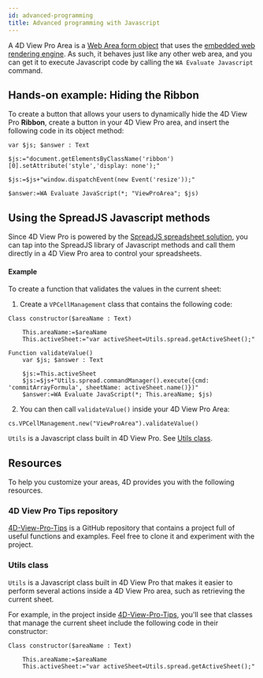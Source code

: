 ```yaml
---
id: advanced-programming
title: Advanced programming with Javascript
---
```


A 4D View Pro Area is a [Web Area form object](../FormObjects/webArea_overview.md) that uses the [embedded web rendering engine](../FormObjects/properties_WebArea.md#use-embedded-web-rendering-engine). As such, it behaves just like any other web area, and you can get it to execute Javascript code by calling the `WA Evaluate Javascript` command. 

## Hands-on example: Hiding the Ribbon

To create a button that allows your users to dynamically hide the 4D View Pro **Ribbon**, create a button in your 4D View Pro area, and insert the following code in its object method: 

```4d
var $js; $answer : Text

$js:="document.getElementsByClassName('ribbon')[0].setAttribute('style','display: none');"

$js:=$js+"window.dispatchEvent(new Event('resize'));"

$answer:=WA Evaluate JavaScript(*; "ViewProArea"; $js)
```
## Using the SpreadJS Javascript methods

 Since 4D View Pro is powered by the [SpreadJS spreadsheet solution](https://www.grapecity.com/spreadjs/docs/v14/online/overview.html), you can tap into the SpreadJS library of Javascript methods and call them directly in a 4D View Pro area to control your spreadsheets. 
#### Example

To create a function that validates the values in the current sheet: 

1. Create a `VPCellManagement` class that contains the following code: 

```4d
Class constructor($areaName : Text)
	
	This.areaName:=$areaName
	This.activeSheet:="var activeSheet=Utils.spread.getActiveSheet();"

Function validateValue()
	var $js; $answer : Text
	
	$js:=This.activeSheet
	$js:=$js+"Utils.spread.commandManager().execute({cmd: 'commitArrayFormula', sheetName: activeSheet.name()})"
	$answer:=WA Evaluate JavaScript(*; This.areaName; $js)
```

2. You can then call `validateValue()` inside your 4D View Pro Area:

```4d
cs.VPCellManagement.new("ViewProArea").validateValue()
```

`Utils` is a Javascript class built in 4D View Pro. See [Utils class](#utils-class).

## Resources 

To help you customize your areas, 4D provides you with the following resources.

### 4D View Pro Tips repository

[4D-View-Pro-Tips](https://github.com/4d-depot/4D-View-Pro-Tips) is a GitHub repository that contains a project full of useful functions and examples. Feel free to clone it and experiment with the project. 

### Utils class

`Utils` is a Javascript class built in 4D View Pro that makes it easier to perform several actions inside a 4D View Pro area, such as retrieving the current sheet.

For example, in the project inside [4D-View-Pro-Tips](https://github.com/4d-depot/4D-View-Pro-Tips), you'll see that classes that manage the current sheet include the following code in their constructor: 

```4D
Class constructor($areaName : Text)
	
	This.areaName:=$areaName
	This.activeSheet:="var activeSheet=Utils.spread.getActiveSheet();"
```




